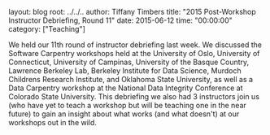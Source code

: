 layout: blog
root: ../../..
author: Tiffany Timbers
title: "2015 Post-Workshop Instructor Debriefing, Round 11"
date: 2015-06-12
time: "00:00:00"
category: ["Teaching"]

We held our 11th round of instructor debriefing last week. We discussed the Software 
Carpentry workshops held at the University of Oslo, University of Connecticut, University 
of Campinas, University of the Basque Country, Lawrence Berkeley Lab, Berkeley Institute 
for Data Science, Murdoch Childrens Research Institute, and Oklahoma State University, as 
well as a Data Carpentry workshop at the National Data Integrity Conference at Colorado 
State University. This debriefing we also had 3 instructors join us (who have yet to 
teach a workshop but will be teaching one in the near future) to gain an insight about 
what works (and what doesn't) at our workshops out in the wild.



